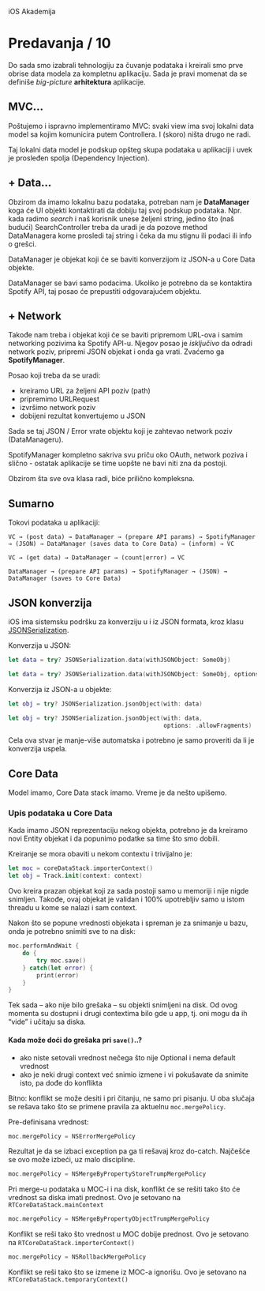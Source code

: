 iOS Akademija

# Predavanja / 10

Do sada smo izabrali tehnologiju za čuvanje podataka i kreirali smo prve obrise data modela za kompletnu aplikaciju. Sada je pravi momenat da se definiše _big-picture_ **arhitektura** aplikacije.

## MVC…

Poštujemo i ispravno implementiramo MVC: svaki view ima svoj lokalni data model sa kojim komunicira putem Controllera. I (skoro) ništa drugo ne radi.

Taj lokalni data model je podskup opšteg skupa podataka u aplikaciji i uvek je prosleđen spolja (Dependency Injection).

## + Data…

Obzirom da imamo lokalnu bazu podataka, potreban nam je **DataManager** koga će UI objekti kontaktirati da dobiju taj svoj podskup podataka. Npr. kada radimo _search_ i naš korisnik unese željeni string, jedino što (naš budući) SearchController treba da uradi je da pozove method DataManagera kome prosledi taj string i čeka da mu stignu ili podaci ili info o grešci.

DataManager je objekat koji će se baviti konverzijom iz JSON-a u Core Data objekte. 

DataManager se bavi samo podacima. Ukoliko je potrebno da se kontaktira Spotify API, taj posao će prepustiti odgovarajućem objektu.

##  + Network

Takođe nam treba i objekat koji će se baviti pripremom URL-ova i samim networking pozivima ka Spotify API-u. Njegov posao je *isključivo* da odradi network poziv, pripremi JSON objekat i onda ga vrati. Zvaćemo ga **SpotifyManager**. 

Posao koji treba da se uradi:

* kreiramo URL za željeni API poziv (path)
* pripremimo URLRequest
* izvršimo network poziv
* dobijeni rezultat konvertujemo u JSON

Sada se taj JSON / Error vrate objektu koji je zahtevao network poziv (DataManageru).

SpotifyManager kompletno sakriva svu priču oko OAuth, network poziva i slično - ostatak aplikacije se time uopšte ne bavi niti zna da postoji.

Obzirom šta sve ova klasa radi, biće prilično kompleksna.

## Sumarno

Tokovi podataka u aplikaciji:

```
VC → (post data) → DataManager → (prepare API params) → SpotifyManager → (JSON) → DataManager (saves data to Core Data) → (inform) → VC

VC → (get data) → DataManager → (count|error) → VC

DataManager → (prepare API params) → SpotifyManager → (JSON) → DataManager (saves to Core Data)
```

## JSON konverzija

iOS ima sistemsku podršku za konverziju u i iz JSON formata, kroz klasu [JSONSerialization](https://developer.apple.com/reference/foundation/JSONSerialization).

Konverzija u JSON:

```swift
let data = try? JSONSerialization.data(withJSONObject: SomeObj)

let data = try? JSONSerialization.data(withJSONObject: SomeObj, options: .prettyPrinted)
```

Konverzija iz JSON-a u objekte:

```swift
let obj = try? JSONSerialization.jsonObject(with: data)

let obj = try? JSONSerialization.jsonObject(with: data,
                                            options: .allowFragments)
```

Cela ova stvar je manje-više automatska i potrebno je samo proveriti da li je konverzija uspela.

## Core Data

Model imamo, Core Data stack imamo. Vreme je da nešto upišemo.

### Upis podataka u Core Data

Kada imamo JSON reprezentaciju nekog objekta, potrebno je da kreiramo novi Entity objekat i da popunimo podatke sa time što smo dobili.

Kreiranje se mora obaviti u nekom contextu i trivijalno je:

```swift
let moc = coreDataStack.importerContext()
let obj = Track.init(context: context)
```

Ovo kreira prazan objekat koji za sada postoji samo u memoriji i nije nigde snimljen. Takođe, ovaj objekat je validan i 100% upotrebljiv samo u istom threadu u kome se nalazi i sam context.

Nakon što se popune vrednosti objekata i spreman je za snimanje u bazu, onda je potrebno snimiti sve to na disk:

```swift
moc.performAndWait {
	do {
		try moc.save()
	} catch(let error) {
		print(error)
	}
}
```

Tek sada – ako nije bilo grešaka – su objekti snimljeni na disk. Od ovog momenta su dostupni i drugi contextima bilo gde u app, tj. oni mogu da ih “vide” i učitaju sa diska. 

#### Kada može doći do grešaka pri `save()`..?

* ako niste setovali vrednost nečega što nije Optional i nema default vrednost
* ako je neki drugi context već snimio izmene i vi pokušavate da snimite isto, pa dođe do konflikta

Bitno: konflikt se može desiti i pri čitanju, ne samo pri pisanju. U oba slučaja se rešava tako što se primene pravila za aktuelnu `moc.mergePolicy`.

Pre-definisana vrednost:

```swift
moc.mergePolicy = NSErrorMergePolicy
```

Rezultat je da se izbaci exception pa ga ti rešavaj kroz do-catch. Najčešće se ovo može izbeći, uz malo discipline.

```swift
moc.mergePolicy = NSMergeByPropertyStoreTrumpMergePolicy
```

Pri merge-u podataka u MOC-i i na disk, konflikt će se rešiti tako što će vrednost sa diska imati prednost. Ovo je setovano na `RTCoreDataStack.mainContext`

```swift
moc.mergePolicy = NSMergeByPropertyObjectTrumpMergePolicy
```

Konflikt se reši tako što vrednost u MOC dobije prednost. Ovo je setovano na `RTCoreDataStack.importerContext()`

```swift
moc.mergePolicy = NSRollbackMergePolicy
```

Konflikt se reši tako što se izmene iz MOC-a ignorišu. Ovo je setovano na `RTCoreDataStack.temporaryContext()`

